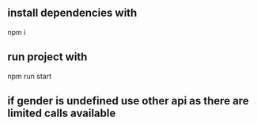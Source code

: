## install dependencies with

npm i

## run project with

npm run start

## if gender is undefined use other api as there are limited calls available
